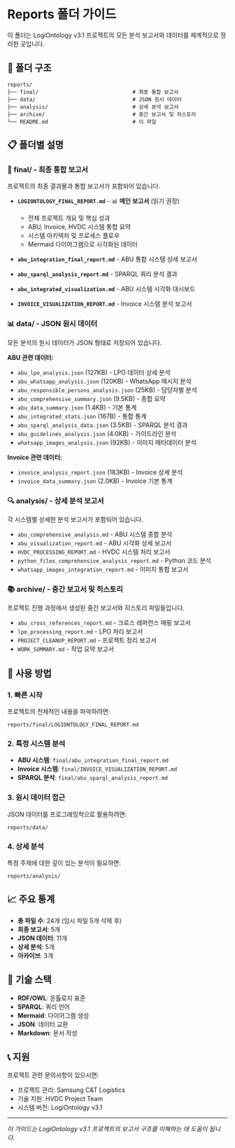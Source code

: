 # Reports 폴더 가이드

이 폴더는 LogiOntology v3.1 프로젝트의 모든 분석 보고서와 데이터를 체계적으로 정리한 곳입니다.

## 📁 폴더 구조

```
reports/
├── final/                              # 최종 통합 보고서
├── data/                               # JSON 원시 데이터
├── analysis/                           # 상세 분석 보고서
├── archive/                            # 중간 보고서 및 히스토리
└── README.md                           # 이 파일
```

## 📋 폴더별 설명

### 🎯 final/ - 최종 통합 보고서
프로젝트의 최종 결과물과 통합 보고서가 포함되어 있습니다.

- **`LOGIONTOLOGY_FINAL_REPORT.md`** - 📊 **메인 보고서** (읽기 권장)
  - 전체 프로젝트 개요 및 핵심 성과
  - ABU, Invoice, HVDC 시스템 통합 요약
  - 시스템 아키텍처 및 프로세스 플로우
  - Mermaid 다이어그램으로 시각화된 데이터

- **`abu_integration_final_report.md`** - ABU 통합 시스템 상세 보고서
- **`abu_sparql_analysis_report.md`** - SPARQL 쿼리 분석 결과
- **`abu_integrated_visualization.md`** - ABU 시스템 시각화 대시보드
- **`INVOICE_VISUALIZATION_REPORT.md`** - Invoice 시스템 분석 보고서

### 📊 data/ - JSON 원시 데이터
모든 분석의 원시 데이터가 JSON 형태로 저장되어 있습니다.

**ABU 관련 데이터:**
- `abu_lpo_analysis.json` (127KB) - LPO 데이터 상세 분석
- `abu_whatsapp_analysis.json` (120KB) - WhatsApp 메시지 분석
- `abu_responsible_persons_analysis.json` (25KB) - 담당자별 분석
- `abu_comprehensive_summary.json` (9.5KB) - 종합 요약
- `abu_data_summary.json` (1.4KB) - 기본 통계
- `abu_integrated_stats.json` (167B) - 통합 통계
- `abu_sparql_analysis_data.json` (3.5KB) - SPARQL 분석 결과
- `abu_guidelines_analysis.json` (4.0KB) - 가이드라인 분석
- `whatsapp_images_analysis.json` (92KB) - 이미지 메타데이터 분석

**Invoice 관련 데이터:**
- `invoice_analysis_report.json` (183KB) - Invoice 상세 분석
- `invoice_data_summary.json` (2.0KB) - Invoice 기본 통계

### 🔍 analysis/ - 상세 분석 보고서
각 시스템별 상세한 분석 보고서가 포함되어 있습니다.

- `abu_comprehensive_analysis.md` - ABU 시스템 종합 분석
- `abu_visualization_report.md` - ABU 시각화 상세 보고서
- `HVDC_PROCESSING_REPORT.md` - HVDC 시스템 처리 보고서
- `python_files_comprehensive_analysis_report.md` - Python 코드 분석
- `whatsapp_images_integration_report.md` - 이미지 통합 보고서

### 📚 archive/ - 중간 보고서 및 히스토리
프로젝트 진행 과정에서 생성된 중간 보고서와 히스토리 파일들입니다.

- `abu_cross_references_report.md` - 크로스 레퍼런스 매핑 보고서
- `lpo_processing_report.md` - LPO 처리 보고서
- `PROJECT_CLEANUP_REPORT.md` - 프로젝트 정리 보고서
- `WORK_SUMMARY.md` - 작업 요약 보고서

## 🚀 사용 방법

### 1. 빠른 시작
프로젝트의 전체적인 내용을 파악하려면:
```
reports/final/LOGIONTOLOGY_FINAL_REPORT.md
```

### 2. 특정 시스템 분석
- **ABU 시스템**: `final/abu_integration_final_report.md`
- **Invoice 시스템**: `final/INVOICE_VISUALIZATION_REPORT.md`
- **SPARQL 분석**: `final/abu_sparql_analysis_report.md`

### 3. 원시 데이터 접근
JSON 데이터를 프로그래밍적으로 활용하려면:
```
reports/data/
```

### 4. 상세 분석
특정 주제에 대한 깊이 있는 분석이 필요하면:
```
reports/analysis/
```

## 📈 주요 통계

- **총 파일 수**: 24개 (임시 파일 5개 삭제 후)
- **최종 보고서**: 5개
- **JSON 데이터**: 11개
- **상세 분석**: 5개
- **아카이브**: 3개

## 🔧 기술 스택

- **RDF/OWL**: 온톨로지 표준
- **SPARQL**: 쿼리 언어
- **Mermaid**: 다이어그램 생성
- **JSON**: 데이터 교환
- **Markdown**: 문서 작성

## 📞 지원

프로젝트 관련 문의사항이 있으시면:
- 프로젝트 관리: Samsung C&T Logistics
- 기술 지원: HVDC Project Team
- 시스템 버전: LogiOntology v3.1

---

*이 가이드는 LogiOntology v3.1 프로젝트의 보고서 구조를 이해하는 데 도움이 됩니다.*
